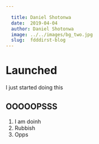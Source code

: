 ```yaml
---

  title: Daniel Shotonwa
  date:  2019-04-04
  author: Daniel Shotonwa
  image: ../../images/bg_two.jpg
  slug:  fdddirst-blog
---
```


# Launched


I just started doing this

## OOOOOPSSS

1. I am doinh
2. Rubbish
3. Opps
